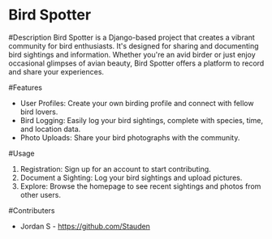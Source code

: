 # Bird Spotter

#Description
Bird Spotter is a Django-based project that creates a vibrant community for bird enthusiasts. It's designed for sharing and documenting bird sightings and information. Whether you're an avid birder or just enjoy occasional glimpses of avian beauty, Bird Spotter offers a platform to record and share your experiences.

#Features
* User Profiles: Create your own birding profile and connect with fellow bird lovers.
* Bird Logging: Easily log your bird sightings, complete with species, time, and location data.
* Photo Uploads: Share your bird photographs with the community.

#Usage
1. Registration: Sign up for an account to start contributing.
2. Document a Sighting: Log your bird sightings and upload pictures.
3. Explore: Browse the homepage to see recent sightings and photos from other users.

#Contributers 
- Jordan S - https://github.com/Stauden
